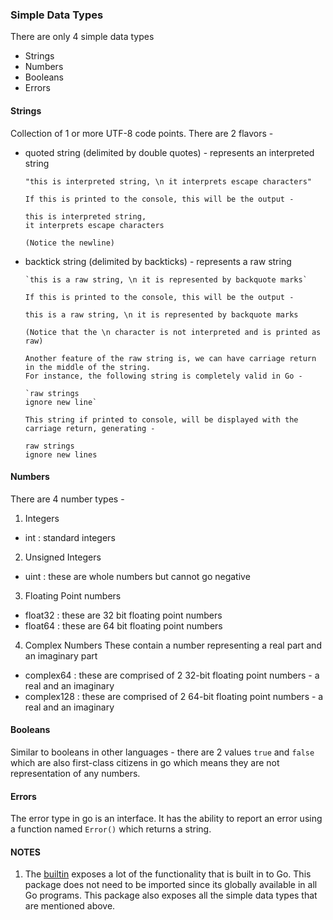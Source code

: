 ### Simple Data Types

There are only 4 simple data types 
 - Strings
 - Numbers
 - Booleans
 - Errors

 #### Strings

 Collection of 1 or more UTF-8 code points. There are 2 flavors - 
  - quoted string (delimited by double quotes) - represents an interpreted string
    ```
    "this is interpreted string, \n it interprets escape characters"

    If this is printed to the console, this will be the output - 

    this is interpreted string, 
    it interprets escape characters

    (Notice the newline)
    ```
  - backtick string (delimited by backticks) - represents a raw string
    ```
    `this is a raw string, \n it is represented by backquote marks`

    If this is printed to the console, this will be the output -

    this is a raw string, \n it is represented by backquote marks

    (Notice that the \n character is not interpreted and is printed as raw)

    Another feature of the raw string is, we can have carriage return in the middle of the string.
    For instance, the following string is completely valid in Go - 

    `raw strings
    ignore new line`

    This string if printed to console, will be displayed with the carriage return, generating - 

    raw strings
    ignore new lines
    ```

 #### Numbers

 There are 4 number types - 
 1. Integers
  - int : standard integers 
 2. Unsigned Integers
  - uint : these are whole numbers but cannot go negative
 3. Floating Point numbers
  - float32 : these are 32 bit floating point numbers
  - float64 : these are 64 bit floating point numbers
 4. Complex Numbers
    These contain a number representing a real part and an imaginary part
  - complex64 : these are comprised of 2 32-bit floating point numbers - a real and an imaginary
  - complex128 : these are comprised of 2 64-bit floating point numbers - a real and an imaginary
 
 #### Booleans

 Similar to booleans in other languages - there are 2 values `true` and `false` which are also first-class citizens in go which means they are not 
 representation of any numbers.

 #### Errors

The error type in go is an interface. It has the ability to report an error using a function named `Error()` which returns a string.

#### NOTES
1. The [builtin](https://pkg.go.dev/builtin) exposes a lot of the functionality that is built in to Go. This package does not need to be imported since its globally available in all
Go programs. This package also exposes all the simple data types that are mentioned above.